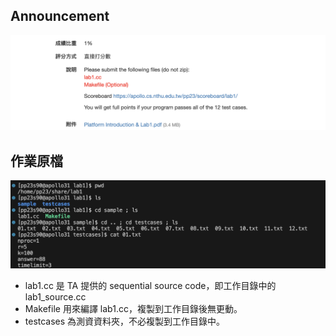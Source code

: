 ## Announcement
![anno](/labs/lab1%20Platform%20Introduction%20&%20MPI/images/anno.png)
## 作業原檔
![sor](/labs/lab1%20Platform%20Introduction%20&%20MPI/images/sor.png)
- lab1.cc 是 TA 提供的 sequential source code，即工作目錄中的 lab1_source.cc
- Makefile 用來編譯 lab1.cc，複製到工作目錄後無更動。
- testcases 為測資資料夾，不必複製到工作目錄中。